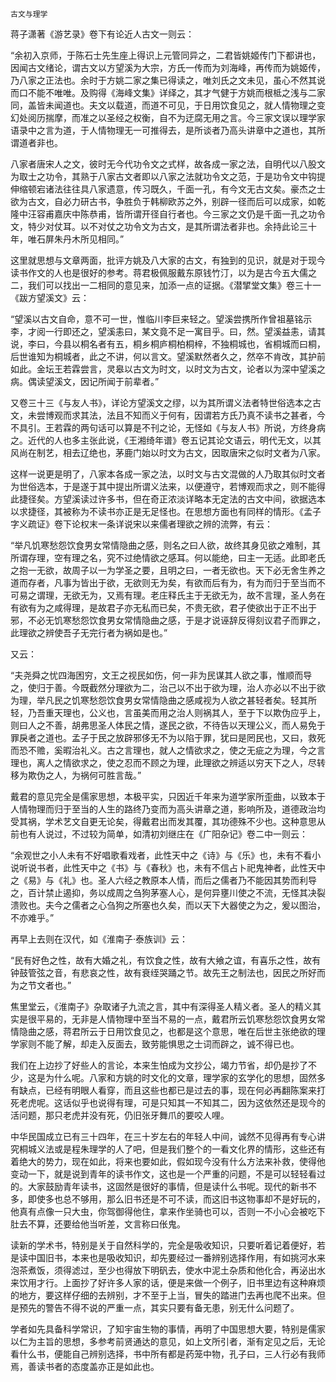     古文与理学 

   蒋子潇著《游艺录》卷下有论近人古文一则云：

   “余初入京师，于陈石士先生座上得识上元管同异之，二君皆姚姬传门下都讲也，因闻古文绪论，谓古文以方望溪为大宗，方氏一传而为刘海峰，再传而为姚姬传，乃八家之正法也。余时于方姚二家之集已得读之，唯刘氏之文未见，虽心不然其说而口不能不唯唯。及购得《海峰文集》详绎之，其才气健于方姚而根柢之浅与二家同，盖皆未闻道也。夫文以载道，而道不可见，于日用饮食见之，就人情物理之变幻处阅历揣摩，而准之以圣经之权衡，自不为迂腐无用之言。今三家文误以理学家语录中之言为道，于人情物理无一可推得去，是所谈者乃高头讲章中之道也，其所谓道者非也。

   八家者唐宋人之文，彼时无今代功令文之式样，故各成一家之法，自明代以八股文为取士之功令，其熟于八家古文者即以八家之法就功令文之范，于是功令文中钩提伸缩顿宕诸法往往具八家遗意，传习既久，千面一孔，有今文无古文矣。豪杰之士欲为古文，自必力研古书，争胜负于韩柳欧苏之外，别辟一径而后可以成家，如乾隆中汪容甫嘉庆中陈恭甫，皆所谓开径自行者也。今三家之文仍是千面一孔之功令文，特少对仗耳。以不对仗之功令文为古文，是其所谓法者非也。余持此论三十年，唯石屏朱丹木所见相同。”

   这里就思想与文章两面，批评方姚及八大家的古文，有独到的见识，就是对于现今读书作文的人也是很好的参考。蒋君极佩服戴东原钱竹汀，以为是古今五大儒之二，我们可以找出一二相同的意见来，加添一点的证据。《潜揅堂文集》卷三十一《跋方望溪文》云：

   “望溪以古文自命，意不可一世，惟临川李巨来轻之。望溪尝携所作曾祖墓铭示李，才阅一行即还之，望溪恚曰，某文竟不足一寓目乎。曰，然。望溪益恚，请其说，李曰，今县以桐名者有五，桐乡桐庐桐柏桐梓，不独桐城也，省桐城而曰桐，后世谁知为桐城者，此之不讲，何以言文。望溪默然者久之，然卒不肯改，其护前如此。金坛王若霖尝言，灵皋以古文为时文，以时文为古文，论者以为深中望溪之病。偶读望溪文，因记所闻于前辈者。”

   又卷三十三《与友人书》，详论方望溪文之缪，以为其所谓义法者特世俗选本之古文，未尝博观而求其法，法且不知而义于何有，因谓若方氏乃真不读书之甚者，今不具引。王若霖的两句话可以算是不刊之论，无怪如《与友人书》所说，方终身病之。近代的人也多主张此说，《王湘绮年谱》卷五记其论文语云，明代无文，以其风尚在制艺，相去辽绝也，茅鹿门始以时文为古文，因取唐宋之似时文者为八家。

   这样一说更是明了，八家本各成一家之法，以时文与古文混做的人乃取其似时文者为世俗选本，于是遂于其中提出所谓义法来，以便遵守，若博观而求之，则不能得此捷径矣。方望溪读过许多书，但在奇正浓淡详略本无定法的古文中间，欲据选本以求捷径，其被称为不读书亦正是无足怪也。在思想方面也有同样的情形。《孟子字义疏证》卷下论权末一条详说宋以来儒者理欲之辨的流弊，有云：

   “举凡饥寒愁怨饮食男女常情隐曲之感，则名之曰人欲，故终其身见欲之难制，其所谓存理，空有理之名，究不过绝情欲之感耳。何以能绝，曰主一无适。此即老氏之抱一无欲，故周子以一为学圣之要，且明之曰，一者无欲也。天下必无舍生养之道而存者，凡事为皆出于欲，无欲则无为矣，有欲而后有为，有为而归于至当而不可易之谓理，无欲无为，又焉有理。老庄释氏主于无欲无为，故不言理，圣人务在有欲有为之咸得理，是故君子亦无私而已矣，不贵无欲，君子使欲出于正不出于邪，不必无饥寒愁怨饮食男女常情隐曲之感，于是才说诬辞反得刻议君子而罪之，此理欲之辨使吾子无完行者为祸如是也。”

   又云：

   “夫尧舜之忧四海困穷，文王之视民如伤，何一非为民谋其人欲之事，惟顺而导之，使归于善。今既截然分理欲为二，治己以不出于欲为理，治人亦必以不出于欲为理，举凡民之饥寒愁怨饮食男女常情隐曲之感咸视为人欲之甚轻者矣。轻其所轻，乃吾重天理也，公义也，言虽美而用之治人则祸其人，至于下以欺伪应乎上，则曰人之不善，胡弗思圣人体民之情，遂民之欲，不待告以天理公义，而人易免于罪戾者之道也。孟子于民之放辟邪侈无不为以陷于罪，犹曰是罔民也，又曰，救死而恐不赡，奚暇治礼义。古之言理也，就人之情欲求之，使之无疵之为理，今之言理也，离人之情欲求之，使之忍而不顾之为理，此理欲之辨适以穷天下之人，尽转移为欺伪之人，为祸何可胜言哉。”

   戴君的意见完全是儒家思想，本极平实，只因近千年来为道学家所歪曲，以致本于人情物理而归于至当的人生的路终乃变而为高头讲章之道，影响所及，道德政治均受其祸，学术艺文自更无论矣，得戴君出而发其覆，其功德殊不少也。这种意思从前也有人说过，不过较为简单，如清初刘继庄在《广阳杂记》卷二中一则云：

   “余观世之小人未有不好唱歌看戏者，此性天中之《诗》与《乐》也，未有不看小说听说书者，此性天中之《书》与《春秋》也，未有不信占卜祀鬼神者，此性天中之《易》与《礼》也。圣人六经之教原本人情，而后之儒者乃不能因其势而利导之，百计禁止遏抑，务以成周之刍狗茅塞人心，是何异壅川使之不流，无怪其决裂溃败也。夫今之儒者之心刍狗之所塞也久矣，而以天下大器使之为之，爰以图治，不亦难乎。”

   再早上去则在汉代，如《淮南子·泰族训》云：

   “民有好色之性，故有大婚之礼，有饮食之性，故有大飨之谊，有喜乐之性，故有钟鼓管弦之音，有悲哀之性，故有衰绖哭踊之节。故先王之制法也，因民之所好而为之节文者也。”

   焦里堂云，《淮南子》杂取诸子九流之言，其中有深得圣人精义者。圣人的精义其实是很平易的，无非是人情物理中至当不易的一点，戴君所云饥寒愁怨饮食男女常情隐曲之感，蒋君所云于日用饮食见之，也都是这个意思，唯在后世主张绝欲的理学家则不能了解，却走入反面去，致劳能惧思之士词而辟之，诚不得已也。

   我们在上边抄了好些人的言论，本来生怕成为文抄公，竭力节省，却仍是抄了不少，这是为什么呢。八家和方姚的时文化的文章，理学家的玄学化的思想，固然多有缺点，已经有明眼人看穿，而且这些也都已是过去的事，现在何必再翻陈案来打死老虎呢。这话似乎也说得有理，可是只知其一不知其二，因为这依然还是现今的活问题，那只老虎并没有死，仍旧张牙舞爪的要咬人哩。

   中华民国成立已有三十四年，在三十岁左右的年轻人中间，诚然不见得再有专心讲究桐城义法或是程朱理学的人了吧，但是我们整个的一看文化界的情形，这些还有着绝大的势力，现在如此，将来也要如此，假如现今没有什么方法来补救，使得他变动一下，就是说到青年的读书作文，这也是一个严重的问题，不是可以轻轻看过的。大家鼓励青年读书，这固然是很好的事情，但是读什么书呢。现代的新书不多，即使多也总不够用，那么旧书还是不可不读，而这旧书这物事却不是好玩的，他真有点像一只大虫，你驾御得他住，拿来作坐骑也可以，否则一不小心会被吃下肚去不算，还要给他当听差，文言称曰伥鬼。

   读新的学术书，特别是关于自然科学的，完全是吸收知识，只要听着记着便好，若是读中国旧书，本来也是吸收知识，却先要经过一番辨别选择作用，有如挑河水来泡茶煮饭，须得滤过，至少也得放下明矾去，使水中泥土杂质和他化合，再泌出水来饮用才行。上面抄了好许多人家的话，便是来做一个例子，旧书里边有这种麻烦的地方，要这样仔细的去辨别，才不至于上当，冒失的踏进门去再也爬不出来。但是预先的警告不得不说的严重一点，其实只要有备无患，别无什么问题了。

   学者如先具备科学常识，了知宇宙生物的事情，再明了中国思想大要，特别是儒家以仁为主旨的思想，多参考前贤通达的意见，如上文所引者，渐有定见之后，无论看什么书，便能自己辨别选择，书中所有都是药笼中物，孔子曰，三人行必有我师焉，善读书者的态度盖亦正是如此也。

